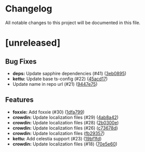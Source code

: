 # Changelog
All notable changes to this project will be documented in this file.

# [unreleased]

## Bug Fixes

- **deps:** Update sapphire dependencies (#41) ([3eb0895](https://github.com/FoxxieBot/foxxie/commit/3eb0895f5f48af34efa082ab351bef743b677320))
- **kettu:** Update base ts-config (#22) ([45acd17](https://github.com/FoxxieBot/foxxie/commit/45acd17f58b51ee3474a092b8467507108767fd7))
- Update name in repo url (#21) ([9447e75](https://github.com/FoxxieBot/foxxie/commit/9447e7547f2e50d70a3a4a82e185fcfaae4e7040))

## Features

- **foxxie:** Add foxxie (#30) ([1dfa799](https://github.com/FoxxieBot/foxxie/commit/1dfa7996ec7ca0976f5829aa3f1b0db5f986a9cf))
- **crowdin:** Update localization files (#29) ([4ab8a42](https://github.com/FoxxieBot/foxxie/commit/4ab8a42fc51aa52c093ccf73219dd3142c649ea1))
- **crowdin:** Update localization files (#28) ([2b0300e](https://github.com/FoxxieBot/foxxie/commit/2b0300edc11f8bbfd0704c5b500158d66ed6a1e7))
- **crowdin:** Update localization files (#26) ([c73678d](https://github.com/FoxxieBot/foxxie/commit/c73678d5d8c7558bf4924466efc6f77e2b8ede95))
- **crowdin:** Update localization files ([fb29357](https://github.com/FoxxieBot/foxxie/commit/fb293570e556c264ba44b3d69f6887b405774d7c))
- **kettu:** Add celestia support (#23) ([19bf1fd](https://github.com/FoxxieBot/foxxie/commit/19bf1fd8f008cfba89e78d2d1d301bdda223f9eb))
- **crowdin:** Update localization files (#18) ([70e5e60](https://github.com/FoxxieBot/foxxie/commit/70e5e60d41d38d6cc51d886ca3e6cbf7e72e76f3))

